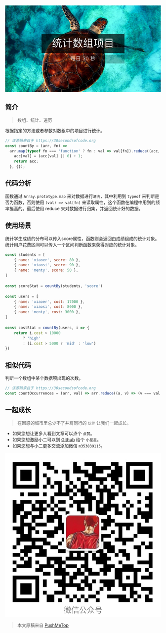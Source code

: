 <!-- # 统计数组项目 -->

![封面](https://raw.githubusercontent.com/pushmetop/resource/master/30-seconds-for-everyday/count/poster.png)

## 简介

> 数组、统计、遍历

根据指定的方法或者参数对数组中的项目进行统计。

```javascript
// 该源码来自于 https://30secondsofcode.org
const countBy = (arr, fn) =>
  arr.map(typeof fn === 'function' ? fn : val => val[fn]).reduce((acc, val) => {
    acc[val] = (acc[val] || 0) + 1;
    return acc;
  }, {});
```

<!--more-->

## 代码分析

函数通过 `Array.prototype.map` 来对数据进行`清洗`，其中利用到 `typeof` 来判断是否为函数，否则使用 `(val) => val[fn]` 来读取属性，这个函数在编程中用到的频率挺高的。最后使用 reduce 来对数据进行归集，并返回统计好的数据。

## 使用场景

统计学生成绩的分布可以传入score属性，函数则会返回由成绩组成的统计对象。统计用户花费区间可以传入一个区间判断函数来获得对应的统计对象。

```javascript
const students = [
    { name: 'xiaoer', score: 80 },
    { name: 'xiaosi', score: 90 },
    { name: 'menty', score: 50 },
]

const scoreStat = countBy(students, 'score')

const users = [
    { name: 'xiaoer', cost: 17000 },
    { name: 'xiaosi', cost: 8000 },
    { name: 'menty', cost: 3000 },
]

const costStat = countBy(users, i => {
    return i.cost > 10000
        ? 'high'
        : (i.cost > 5000 ? 'mid' : 'low')
})
```
## 相似代码

判断一个数组中某个数据项出现的次数。

```javascript
// 该源码来自于 https://30secondsofcode.org
const countOccurrences = (arr, val) => arr.reduce((a, v) => (v === val ? a + 1 : a), 0)
```

## 一起成长

> 在困惑的城市里总少不了并肩同行的 `伙伴` 让我们一起成长。

* 如果您想让更多人看到文章可以点个 `点赞`。
* 如果您想激励小二可以到 [Github](https://github.com/pushmetop/30-seconds-for-everyday) 给个 `小星星`。
* 如果您想与小二更多交流添加微信 `m353839115`。

![微信公众号](https://raw.githubusercontent.com/pushmetop/resource/master/donate/pushmetop.png)

> 本文原稿来自 [PushMeTop](https://github.com/pushmetop)